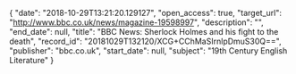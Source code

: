 {
  "date": "2018-10-29T13:21:20.129127", 
  "open_access": true, 
  "target_url": "http://www.bbc.co.uk/news/magazine-19598997", 
  "description": "", 
  "end_date": null, 
  "title": "BBC News: Sherlock Holmes and his fight to the death", 
  "record_id": "20181029T132120/XCG+CChMaSIrnlpDmuS30Q==", 
  "publisher": "bbc.co.uk", 
  "start_date": null, 
  "subject": "19th Century English Literature"
}

